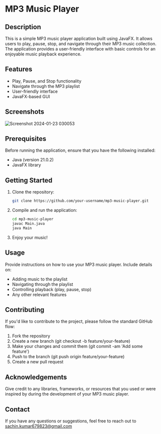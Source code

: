 # MP3 Music Player

## Description

This is a simple MP3 music player application built using JavaFX. It allows users to play, pause, stop, and navigate through their MP3 music collection. The application provides a user-friendly interface with basic controls for an enjoyable music playback experience.

## Features

- Play, Pause, and Stop functionality
- Navigate through the MP3 playlist
- User-friendly interface
- JavaFX-based GUI

## Screenshots

![Screenshot 2024-01-23 030053](https://github.com/spideyWebb/Music-Player/assets/97754382/23a45f44-b37e-411e-a337-00c1bc2e1db7)

## Prerequisites

Before running the application, ensure that you have the following installed:

- Java (version 21.0.2)
- JavaFX library 

## Getting Started

1. Clone the repository:

   ```bash
   git clone https://github.com/your-username/mp3-music-player.git

2. Compile and run the application:

   ```bash
   cd mp3-music-player
   javac Main.java
   java Main

3. Enjoy your music!

## Usage

Provide instructions on how to use your MP3 music player. Include details on:

- Adding music to the playlist
- Navigating through the playlist
- Controlling playback (play, pause, stop)
- Any other relevant features

## Contributing

If you'd like to contribute to the project, please follow the standard GitHub flow:

1. Fork the repository
2. Create a new branch (git checkout -b feature/your-feature)
3. Make your changes and commit them (git commit -am 'Add some feature')
4. Push to the branch (git push origin feature/your-feature)
5. Create a new pull request

## Acknowledgements

Give credit to any libraries, frameworks, or resources that you used or were inspired by during the development of your MP3 music player.

## Contact

If you have any questions or suggestions, feel free to reach out to sachin.kumar679823@gmail.com


